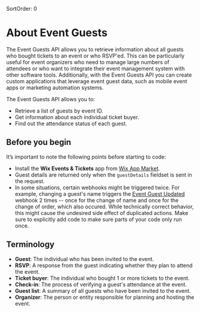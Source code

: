 SortOrder: 0
# About Event Guests

The Event Guests API allows you to retrieve information about all guests who bought tickets to an event or who RSVP'ed. This can be particularly useful for event organizers who need to manage large numbers of attendees or who want to integrate their event management system with other software tools. Additionally, with the Event Guests API you can create custom applications that leverage event guest data, such as mobile event apps or marketing automation systems.  

The Event Guests API allows you to:  

* Retrieve a list of guests by event ID.
* Get information about each individual ticket buyer.
* Find out the attendance status of each guest.

## Before you begin

It’s important to note the following points before starting to code:

- Install the **Wix Events & Tickets** app from [Wix App Market](https://www.wix.com/app-market/wix-events?referral=category&appIndex=5&referralTag=booking--events).
- Guest details are returned only when the `guestDetails` fieldset is sent in the request.
- In some situations, certain webhooks might be triggered twice. For example, changing a guest's name triggers the [Event Guest Updated](https://dev.wix.com/api/rest/wix-events/event-guests/event-guest-updated-webhook) webhook 2 times -- once for the change of name and once for the change of order, which also occured. While technically correct behavior, this might cause the undesired side effect of duplicated actions. Make sure to explicitly add code to make sure parts of your code only run once.

## Terminology

- **Guest**: The individual who has been invited to the event.
- **RSVP**: A response from the guest indicating whether they plan to attend the event.
- **Ticket buyer**: The individual who bought 1 or more tickets to the event.
- **Check-in**: The process of verifying a guest's attendance at the event.
- **Guest list**: A summary of all guests who have been invited to the event.
- **Organizer**: The person or entity responsible for planning and hosting the event.